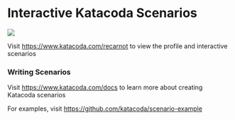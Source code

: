 # Interactive Katacoda Scenarios

[![](http://shields.katacoda.com/katacoda/recarnot/count.svg)](https://www.katacoda.com/recarnot "Get your profile on Katacoda.com")

Visit https://www.katacoda.com/recarnot to view the profile and interactive scenarios

### Writing Scenarios
Visit https://www.katacoda.com/docs to learn more about creating Katacoda scenarios

For examples, visit https://github.com/katacoda/scenario-example
